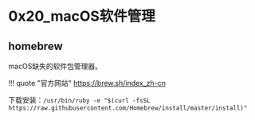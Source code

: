 # 0x20_macOS软件管理

## homebrew

macOS缺失的软件包管理器。

!!! quote "官方网站"
    <https://brew.sh/index_zh-cn>

下载安装：`/usr/bin/ruby -e "$(curl -fsSL https://raw.githubusercontent.com/Homebrew/install/master/install)"`
